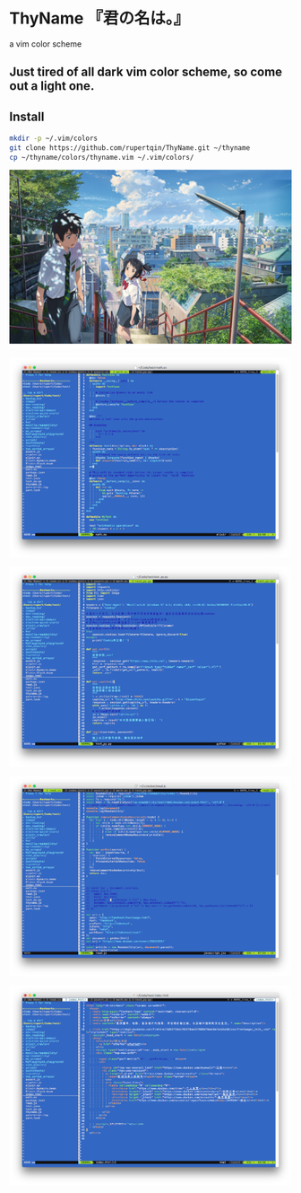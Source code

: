 # ThyName 『君の名は。』
a vim color scheme

## Just tired of all dark vim color scheme, so come out a light one.

## Install

```sh
mkdir -p ~/.vim/colors
git clone https://github.com/rupertqin/ThyName.git ~/thyname
cp ~/thyname/colors/thyname.vim ~/.vim/colors/ 
```

![](https://github.com/rupertqin/ThyName/blob/master/img/main_vsl02.jpg)

![](https://github.com/rupertqin/ThyName/blob/master/img/Screen%20Shot%202016-12-22%20at%207.45.16%20AM.png)

![](https://github.com/rupertqin/ThyName/blob/master/img/Screen%20Shot%202016-12-22%20at%207.45.35%20AM.png)

![](https://github.com/rupertqin/ThyName/blob/master/img/Screen%20Shot%202016-12-22%20at%207.45.53%20AM.png)

![](https://github.com/rupertqin/ThyName/blob/master/img/Screen%20Shot%202016-12-22%20at%208.07.54%20AM.png)
